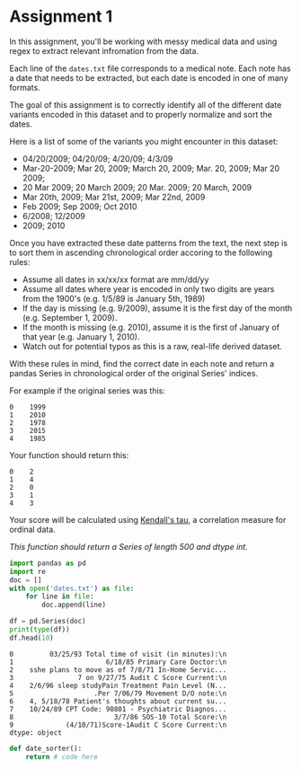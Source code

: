 # Assignment 1

In this assignment, you'll be working with messy medical data and using regex to extract relevant infromation from the data. 

Each line of the `dates.txt` file corresponds to a medical note. Each note has a date that needs to be extracted, but each date is encoded in one of many formats.

The goal of this assignment is to correctly identify all of the different date variants encoded in this dataset and to properly normalize and sort the dates. 

Here is a list of some of the variants you might encounter in this dataset:
* 04/20/2009; 04/20/09; 4/20/09; 4/3/09
* Mar-20-2009; Mar 20, 2009; March 20, 2009;  Mar. 20, 2009; Mar 20 2009;
* 20 Mar 2009; 20 March 2009; 20 Mar. 2009; 20 March, 2009
* Mar 20th, 2009; Mar 21st, 2009; Mar 22nd, 2009
* Feb 2009; Sep 2009; Oct 2010
* 6/2008; 12/2009
* 2009; 2010

Once you have extracted these date patterns from the text, the next step is to sort them in ascending chronological order accoring to the following rules:
* Assume all dates in xx/xx/xx format are mm/dd/yy
* Assume all dates where year is encoded in only two digits are years from the 1900's (e.g. 1/5/89 is January 5th, 1989)
* If the day is missing (e.g. 9/2009), assume it is the first day of the month (e.g. September 1, 2009).
* If the month is missing (e.g. 2010), assume it is the first of January of that year (e.g. January 1, 2010).
* Watch out for potential typos as this is a raw, real-life derived dataset.

With these rules in mind, find the correct date in each note and return a pandas Series in chronological order of the original Series' indices.

For example if the original series was this:

    0    1999
    1    2010
    2    1978
    3    2015
    4    1985

Your function should return this:

    0    2
    1    4
    2    0
    3    1
    4    3

Your score will be calculated using [Kendall's tau](https://en.wikipedia.org/wiki/Kendall_rank_correlation_coefficient), a correlation measure for ordinal data.

*This function should return a Series of length 500 and dtype int.*


```python
import pandas as pd
import re
doc = []
with open('dates.txt') as file:
    for line in file:
        doc.append(line)

df = pd.Series(doc)
print(type(df))
df.head(10)
```

    0         03/25/93 Total time of visit (in minutes):\n
    1                       6/18/85 Primary Care Doctor:\n
    2    sshe plans to move as of 7/8/71 In-Home Servic...
    3                7 on 9/27/75 Audit C Score Current:\n
    4    2/6/96 sleep studyPain Treatment Pain Level (N...
    5                    .Per 7/06/79 Movement D/O note:\n
    6    4, 5/18/78 Patient's thoughts about current su...
    7    10/24/89 CPT Code: 90801 - Psychiatric Diagnos...
    8                         3/7/86 SOS-10 Total Score:\n
    9             (4/10/71)Score-1Audit C Score Current:\n
    dtype: object


```python
def date_sorter():
    return # code here
```
